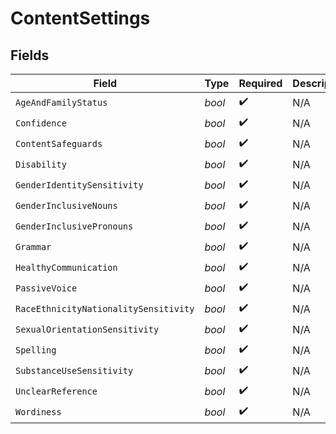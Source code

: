 # ContentSettings


## Fields

| Field                                 | Type                                  | Required                              | Description                           |
| ------------------------------------- | ------------------------------------- | ------------------------------------- | ------------------------------------- |
| `AgeAndFamilyStatus`                  | *bool*                                | :heavy_check_mark:                    | N/A                                   |
| `Confidence`                          | *bool*                                | :heavy_check_mark:                    | N/A                                   |
| `ContentSafeguards`                   | *bool*                                | :heavy_check_mark:                    | N/A                                   |
| `Disability`                          | *bool*                                | :heavy_check_mark:                    | N/A                                   |
| `GenderIdentitySensitivity`           | *bool*                                | :heavy_check_mark:                    | N/A                                   |
| `GenderInclusiveNouns`                | *bool*                                | :heavy_check_mark:                    | N/A                                   |
| `GenderInclusivePronouns`             | *bool*                                | :heavy_check_mark:                    | N/A                                   |
| `Grammar`                             | *bool*                                | :heavy_check_mark:                    | N/A                                   |
| `HealthyCommunication`                | *bool*                                | :heavy_check_mark:                    | N/A                                   |
| `PassiveVoice`                        | *bool*                                | :heavy_check_mark:                    | N/A                                   |
| `RaceEthnicityNationalitySensitivity` | *bool*                                | :heavy_check_mark:                    | N/A                                   |
| `SexualOrientationSensitivity`        | *bool*                                | :heavy_check_mark:                    | N/A                                   |
| `Spelling`                            | *bool*                                | :heavy_check_mark:                    | N/A                                   |
| `SubstanceUseSensitivity`             | *bool*                                | :heavy_check_mark:                    | N/A                                   |
| `UnclearReference`                    | *bool*                                | :heavy_check_mark:                    | N/A                                   |
| `Wordiness`                           | *bool*                                | :heavy_check_mark:                    | N/A                                   |